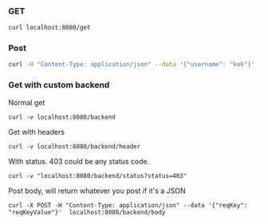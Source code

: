 
### GET
```bash
curl localhost:8080/get
```


### Post
```bash
curl -H "Content-Type: application/json" --data '{"username": "kek"}' -X POST localhost:8080/post
```

### Get with custom backend

Normal get
```
curl -v localhost:8080/backend
```

Get with headers
```
curl -v localhost:8080/backend/header
```

With status. 403 could be any status code.
```
curl -v "localhost:8080/backend/status?status=403"
```

Post body, will return whatever you post if it's a JSON
```
curl -X POST -H "Content-Type: application/json" --data '{"reqKey": "reqKeyValue"}'  localhost:8080/backend/body
```
